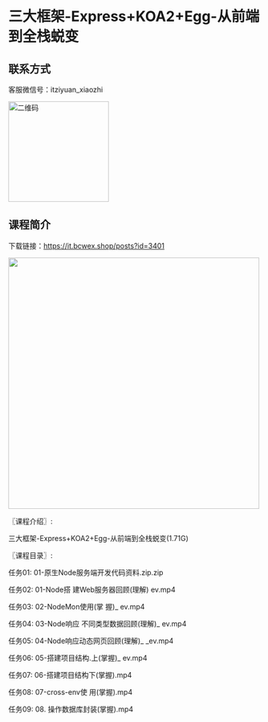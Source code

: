 # 三大框架-Express+KOA2+Egg-从前端到全栈蜕变

## 联系方式

客服微信号：itziyuan_xiaozhi

<img src="https://ziyuanyun.oss-cn-guangzhou.aliyuncs.com/common/20240614073449/666b82192834a.jpg" width="200" height="200" alt="二维码">

## 课程简介

下载链接：https://it.bcwex.shop/posts?id=3401

<img src="https://ziyuanyun.oss-cn-guangzhou.aliyuncs.com/yun/20240515185145/664493c14f761.jpg" width="500" alt="">

  〖课程介绍〗:

 三大框架-Express+KOA2+Egg-从前端到全栈蜕变(1.71G)

 〖课程目录〗:

 任务01: 01-原生Node服务端开发代码资料.zip.zip

 任务02: 01-Node搭 建Web服务器回顾(理解) ev.mp4

 任务03: 02-NodeMon使用(掌 握)_ ev.mp4

 任务04: 03-Node响应 不同类型数据回顾(理解)_ ev.mp4

 任务05: 04-Node响应动态网页回顾(理解)_ _ev.mp4

 任务06: 05-搭建项目结构.上(掌握)_ ev.mp4

 任务07: 06-搭建项目结构下(掌握).mp4

 任务08: 07-cross-env使 用(掌握).mp4

 任务09: 08. 操作数据库封装(掌握).mp4

  